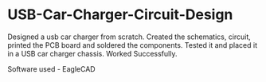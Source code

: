 # USB-Car-Charger-Circuit-Design

Designed a usb car charger from scratch. Created the schematics, circuit, printed the PCB board and soldered the components. Tested it and placed it in a USB car charger chassis. Worked Successfully.

Software used - EagleCAD

